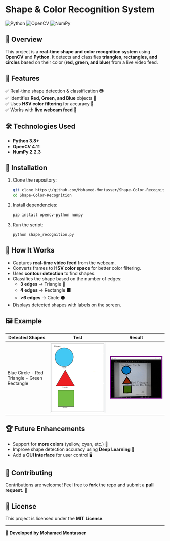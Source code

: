 # Shape & Color Recognition System

![Python](https://img.shields.io/badge/Python-3.8%2B-blue) ![OpenCV](https://img.shields.io/badge/OpenCV-4.11-green) ![NumPy](https://img.shields.io/badge/NumPy-2.2.3-red)

## 📌 Overview
This project is a **real-time shape and color recognition system** using **OpenCV** and **Python**. It detects and classifies **triangles, rectangles, and circles** based on their color (**red, green, and blue**) from a live video feed.

## 🚀 Features
✅ Real-time shape detection & classification 📷  
✅ Identifies **Red, Green, and Blue** objects 🎨  
✅ Uses **HSV color filtering** for accuracy 🎯  
✅ Works with **live webcam feed** 🎥  

## 🛠️ Technologies Used
- **Python 3.8+**
- **OpenCV 4.11**
- **NumPy  2.2.3**

## 📌 Installation
1. Clone the repository:
   ```bash
   git clone https://github.com/Mohamed-Montasser/Shape-Color-Recognition.git
   cd Shape-Color-Recognition
   ```
2. Install dependencies:
   ```bash
   pip install opencv-python numpy
   ```
3. Run the script:
   ```bash
   python shape_recognition.py
   ```

## 🎯 How It Works
- Captures **real-time video feed** from the webcam.
- Converts frames to **HSV color space** for better color filtering.
- Uses **contour detection** to find shapes.
- Classifies the shape based on the number of edges:
  - **3 edges** → Triangle 🔺
  - **4 edges** → Rectangle ⬛
  - **>6 edges** → Circle ⚫
- Displays detected shapes with labels on the screen.

## 🖼️ Example
| Detected Shapes | Test | Result |
|----------------|---------|---------|
| Blue Circle - Red Triangle - Green Rectangle | ![](example.png) |![](RESULT.png) |

## 🏆 Future Enhancements
- Support for **more colors** (yellow, cyan, etc.) 🌈
- Improve shape detection accuracy using **Deep Learning** 🧠
- Add a **GUI interface** for user control 🖥️

## 🤝 Contributing
Contributions are welcome! Feel free to **fork** the repo and submit a **pull request**. 🚀

## 📄 License
This project is licensed under the **MIT License**.

---
🔗 **Developed by Mohamed Montasser**
